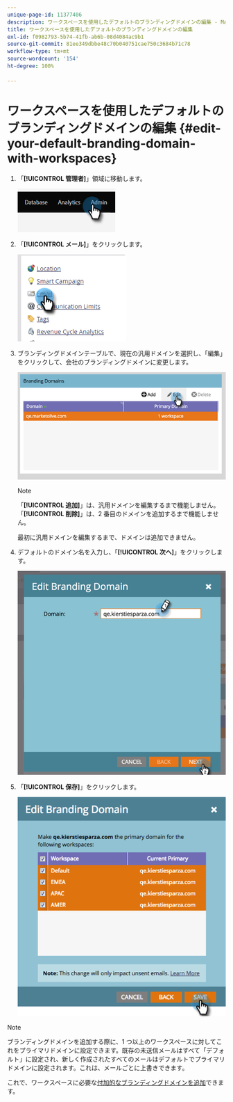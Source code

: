 ```yaml
---
unique-page-id: 11377406
description: ワークスペースを使用したデフォルトのブランディングドメインの編集 - Marketo ドキュメント - 製品ドキュメント
title: ワークスペースを使用したデフォルトのブランディングドメインの編集
exl-id: f0982793-5b74-41fb-ab6b-08d4084ac9b1
source-git-commit: 81ee349dbbe48c70b040751cae750c3684b71c78
workflow-type: tm+mt
source-wordcount: '154'
ht-degree: 100%

---
```


# ワークスペースを使用したデフォルトのブランディングドメインの編集 {#edit-your-default-branding-domain-with-workspaces}

1. 「**[!UICONTROL 管理者]**」領域に移動します。

   ![](assets/edit-your-default-branding-domain-with-workspaces-1.png)

1. 「**[!UICONTROL メール]**」をクリックします。

   ![](assets/edit-your-default-branding-domain-with-workspaces-2.png)

1. ブランディングドメインテーブルで、現在の汎用ドメインを選択し、「編集」をクリックして、会社のブランディングドメインに変更します。

   ![](assets/edit-your-default-branding-domain-with-workspaces-3.png)

   >[!NOTE]
   >
   >「**[!UICONTROL 追加]**」は、汎用ドメインを編集するまで機能しません。「**[!UICONTROL 削除]**」は、2 番目のドメインを追加するまで機能しません。
   >
   >最初に汎用ドメインを編集するまで、ドメインは追加できません。

1. デフォルトのドメイン名を入力し、「**[!UICONTROL 次へ]**」をクリックします。

   ![](assets/edit-your-default-branding-domain-with-workspaces-4.png)

1. 「**[!UICONTROL 保存]**」をクリックします。

   ![](assets/edit-your-default-branding-domain-with-workspaces-5.png)

>[!NOTE]
>
>ブランディングドメインを追加する際に、1 つ以上のワークスペースに対してこれをプライマリドメインに設定できます。既存の未送信メールはすべて「デフォルト」に設定され、新しく作成されたすべてのメールはデフォルトでプライマリドメインに設定されます。これは、メールごとに上書きできます。

これで、ワークスペースに必要な[付加的なブランディングドメインを追加](/help/marketo/product-docs/administration/email-setup/add-multiple-branding-domains/add-an-additional-branding-domain-with-workspaces.md)できます。
